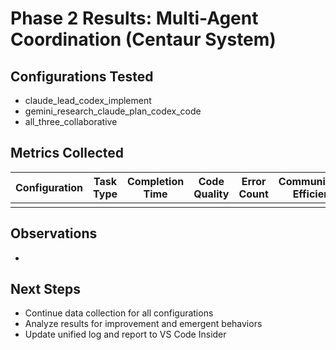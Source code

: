 # Phase 2 Results: Multi-Agent Coordination (Centaur System)

## Configurations Tested
- claude_lead_codex_implement
- gemini_research_claude_plan_codex_code
- all_three_collaborative

## Metrics Collected
| Configuration                  | Task Type                | Completion Time | Code Quality | Error Count | Communication Efficiency | Delegation Accuracy | Coordination Overhead | Synergy Effects | Notes |
|--------------------------------|--------------------------|----------------|--------------|-------------|------------------------|---------------------|----------------------|-----------------|-------|
|                                |                          |                |              |             |                        |                     |                      |                 |       |

## Observations
- 

## Next Steps
- Continue data collection for all configurations
- Analyze results for improvement and emergent behaviors
- Update unified log and report to VS Code Insider
